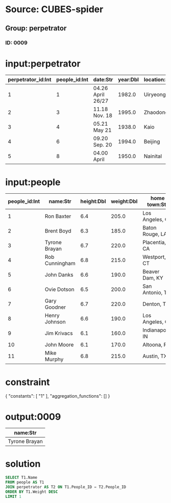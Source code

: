# Source: CUBES-spider
## Group: perpetrator
### ID: 0009

# input:perpetrator

| perpetrator_id:Int | people_id:Int | date:Str | year:Dbl | location:Str | country:Str | killed:Int | injured:Int |
|---|---|---|---|---|---|---|---|
| 1 | 1 | 04.26 April 26/27 | 1982.0 | Uiryeong | South Korea | 56 | 37 |
| 2 | 3 | 11.18 Nov. 18 | 1995.0 | Zhaodong | China | 32 | 16 |
| 3 | 4 | 05.21 May 21 | 1938.0 | Kaio | Japan | 30 | 3 |
| 4 | 6 | 09.20 Sep. 20 | 1994.0 | Beijing | China | 23 | 80 |
| 5 | 8 | 04.00 April | 1950.0 | Nainital | India | 22 | 0 |

# input:people

| people_id:Int | name:Str | height:Dbl | weight:Dbl | home town:Str |
|---|---|---|---|---|
| 1 | Ron Baxter | 6.4 | 205.0 | Los Angeles, CA |
| 2 | Brent Boyd | 6.3 | 185.0 | Baton Rouge, LA |
| 3 | Tyrone Brayan | 6.7 | 220.0 | Placentia, CA |
| 4 | Rob Cunningham | 6.8 | 215.0 | Westport, CT |
| 5 | John Danks | 6.6 | 190.0 | Beaver Dam, KY |
| 6 | Ovie Dotson | 6.5 | 200.0 | San Antonio, TX |
| 7 | Gary Goodner | 6.7 | 220.0 | Denton, TX |
| 8 | Henry Johnson | 6.6 | 190.0 | Los Angeles, CA |
| 9 | Jim Krivacs | 6.1 | 160.0 | Indianapolis, IN |
| 10 | John Moore | 6.1 | 170.0 | Altoona, PA |
| 11 | Mike Murphy | 6.8 | 215.0 | Austin, TX |

# constraint

{
  "constants": [
    "1"
  ],
  "aggregation_functions": []
}

# output:0009

| name:Str |
|---|
| Tyrone Brayan |

# solution

```sql
SELECT T1.Name
FROM people AS T1
JOIN perpetrator AS T2 ON T1.People_ID = T2.People_ID
ORDER BY T1.Weight DESC
LIMIT 1
```
